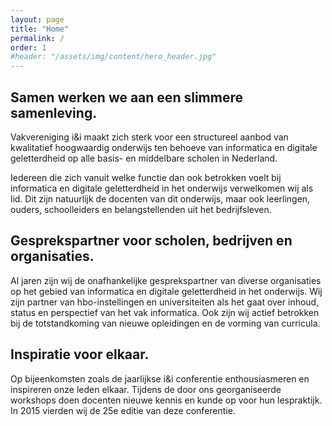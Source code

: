 ```yaml
---
layout: page
title: "Home"
permalink: /
order: 1
#header: "/assets/img/content/hero_header.jpg"
---
```


## Samen werken we aan een slimmere samenleving.
Vakvereniging i&i maakt zich sterk voor een structureel aanbod van kwalitatief hoogwaardig onderwijs ten behoeve van informatica en digitale geletterdheid op alle basis- en middelbare scholen in Nederland.

Iedereen die zich vanuit welke functie dan ook betrokken voelt bij informatica en digitale geletterdheid in het onderwijs verwelkomen wij als lid. Dit zijn natuurlijk de docenten van dit onderwijs, maar ook leerlingen, ouders, schoolleiders en belangstellenden uit het bedrijfsleven.

## Gesprekspartner voor scholen, bedrijven en organisaties.
Al jaren zijn wij de onafhankelijke gesprekspartner van diverse organisaties op het gebied van informatica en digitale geletterdheid in het onderwijs. Wij zijn partner van hbo-instellingen en universiteiten als het gaat over inhoud, status en perspectief van het vak informatica. Ook zijn wij actief betrokken bij de totstandkoming van nieuwe opleidingen en de vorming van curricula.

## Inspiratie voor elkaar.
Op bijeenkomsten zoals de jaarlijkse i&i conferentie enthousiasmeren en inspireren onze leden elkaar. Tijdens de door ons georganiseerde workshops doen docenten nieuwe kennis en kunde op voor hun lespraktijk. In 2015 vierden wij de 25e editie van deze conferentie.
